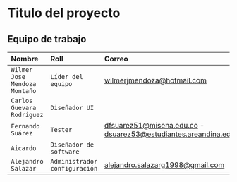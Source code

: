 # Titulo del proyecto

## Equipo de trabajo

| Nombre                        | Roll                          | Correo                           |
| :---------------------------- | :---------------------------- | :------------------------------- |
| `Wilmer Jose Mendoza Montaño` | `Líder del equipo`            | wilmerjmendoza@hotmail.com       |
| `Carlos Guevara Rodriguez `   | `Diseñador UI`                |                                  |
| `Fernando Suárez`             | `Tester`                      | dfsuarez51@misena.edu.co - dsuarez53@estudiantes.areandina.edu.co |
| `Aicardo`                     | `Diseñador de software`       |                                  |
| `Alejandro Salazar`           | `Administrador configuración` | alejandro.salazarg1998@gmail.com |
